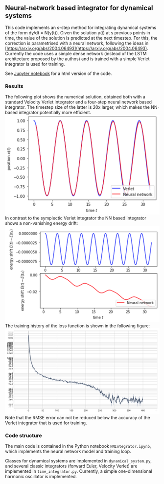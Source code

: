 ## Neural-network based integrator for dynamical systems

This code implements an s-step method for integrating dynamical systems of the form dy/dt = N(y(t)). Given the solution y(t) at s previous points in time, the value of the solution is predicted at the next timestep. For this, the correction is parametrised with a neural network, following the ideas in
[https://arxiv.org/abs/2004.06493](https://arxiv.org/abs/2004.06493). Currently the code uses a simple dense network (instead of the LSTM architecture proposed by the authos) and is trained with a simple Verlet integrator is used for training.

See [Jupyter notebook](NNIntegrator.html) for a html version of the code.

### Results
The following plot shows the numerical solution, obtained both with a standard Velocity Verlet integrator and a four-step neural network based integrator. The timestep size of the latter is 20x larger, which makes the NN-based integrator potentially more efficient.
![Comparison of Velocity Verlet and neural network integrator](solution.png)
In contrast to the symplectic Verlet integrator the NN based integrator shows a non-vanishing energy drift:
![Energy drift of Velocity Verlet (top) and neural network integrator (bottom)](energy_drift.png)
The training history of the loss function is shown in the following figure:
![RMSE for prediction](loss_history.png)
Note that the RMSE error can not be reduced below the accuracy of the Verlet integrator that is used for training.

### Code structure
The main code is contained in the Python notebook `NNIntegrator.ipynb`, which implements the neural network model and training loop.

Classes for dynamical systems are implemented in `dynamical_system.py`, and several classic integrators (forward Euler, Velocity Verlet) are implemented in `time_integrator.py`. Currently, a simple one-dimensional harmonic oscillator is implemented.

